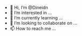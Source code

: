- 👋 Hi, I’m @Dineidn
- 👀 I’m interested in ...
- 🌱 I’m currently learning ...
- 💞️ I’m looking to collaborate on ...
- 📫 How to reach me ...

<!---
Dineidn/Dineidn is a ✨ special ✨ repository because its `README.md` (this file) appears on your GitHub profile.
You can click the Preview link to take a look at your changes.
--->

